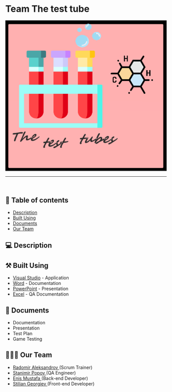 <h1>Team The test tube</h1>
<p align = "center">
  <img src = "Logo_for_team/logo_team.png" alt = "logo_team.png" width="800px">
</p>

<hr>

<br>

## 📝 Table of contents

- [Description](#description)
- [Built Using](#built_using)
- [Documents](#documents)
- [Our Team](#our_team)


## 💻 Description <a name="description"></a>



## ⚒️ Built Using <a name="built_using"></a>

- [Visual Studio](https://visualstudio.microsoft.com/) - Application
- [Word](https://www.microsoft.com/en-us/microsoft-365/word) - Documentation
- [PowerPoint](https://www.microsoft.com/en-us/microsoft-365/powerpoint) - Presentation
- [Excel](https://www.microsoft.com/en-us/microsoft-365/excel) - QA Documentation


## 📄 Documents <a name="documents"></a>

- Documentation
- Presentation
- Test Plan
- Game Testing


## 🧑🏻‍💻 Our Team <a name="our_team"></a>

- <a href = "https://github.com/RAAleksandrov21"> Radomir Aleksandrov </a> (Scrum Trainer)
- <a href = "https://github.com/SSPopov21"> Stanimir Popov </a> (QA Engineer)
- <a href = "https://github.com/EEMustafa21"> Enis Mustafa </a> (Back-end Developer)
- <a href = "https://github.com/SZGeorgiev21"> Stilian Georgiev </a> (Front-end Developer)
